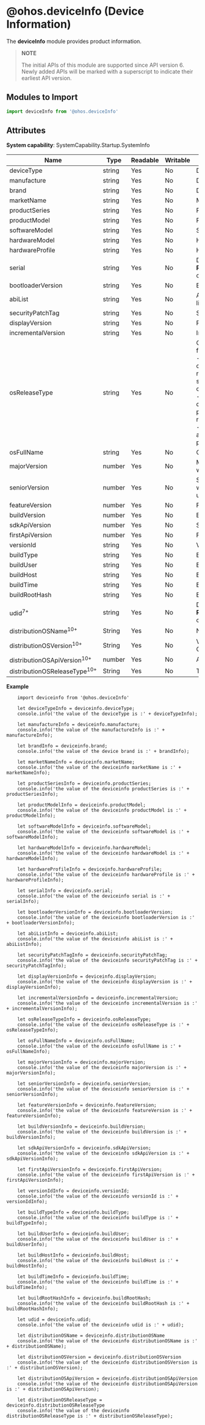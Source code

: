 # @ohos.deviceInfo (Device Information)

The **deviceInfo** module provides product information.

> **NOTE**
>
> The initial APIs of this module are supported since API version 6. Newly added APIs will be marked with a superscript to indicate their earliest API version.

## Modules to Import

```ts
import deviceInfo from '@ohos.deviceInfo'
```

## Attributes

**System capability**: SystemCapability.Startup.SystemInfo

| Name| Type| Readable| Writable| Description|
| -------- | -------- | -------- | -------- | -------- |
| deviceType | string | Yes| No| Device type.|
| manufacture | string | Yes| No| Device manufacturer.|
| brand | string | Yes| No| Device brand.|
| marketName | string | Yes| No| Marketing name.|
| productSeries | string | Yes| No| Product series.|
| productModel | string | Yes| No| Product model.|
| softwareModel | string | Yes| No| Software model.|
| hardwareModel | string | Yes| No| Hardware model.|
| hardwareProfile | string | Yes| No| Hardware profile.|
| serial | string | Yes| No| Device serial number.<br>**Required permissions**: ohos.permission.sec.ACCESS_UDID|
| bootloaderVersion | string | Yes| No| Bootloader version.|
| abiList | string | Yes| No| Application binary interface (Abi) list.|
| securityPatchTag | string | Yes| No| Security patch tag.|
| displayVersion | string | Yes| No| Product version.|
| incrementalVersion | string | Yes| No| Incremental version.|
| osReleaseType | string | Yes| No| OS release type. The options are as follows:<br>- **Canary**: Preliminary release open only to specific developers. This release does not promise API stability and may require tolerance of instability.<br>- **Beta**: Release open to all developers. This release does not promise API stability and may require tolerance of instability.<br>- **Release**: Official release open to all developers. This release promises that all APIs are stable.|
| osFullName | string | Yes| No| OS version.|
| majorVersion | number | Yes| No| Major version, incrementing along with OS version updates.|
| seniorVersion | number | Yes| No| Senior version, incrementing along with architecture and feature updates.|
| featureVersion | number | Yes| No| Feature version.|
| buildVersion | number | Yes| No| Build version.|
| sdkApiVersion | number | Yes| No| SDK API version.|
| firstApiVersion | number | Yes| No| First API version.|
| versionId | string | Yes| No| Version ID.|
| buildType | string | Yes| No| Build type.|
| buildUser | string | Yes| No| Build user.|
| buildHost | string | Yes| No| Build host.|
| buildTime | string | Yes| No| Build time.|
| buildRootHash | string | Yes| No| Build root hash.|
| udid<sup>7+</sup> | string | Yes| No| Device UDID.<br>**Required permissions**: ohos.permission.sec.ACCESS_UDID|
| distributionOSName<sup>10+</sup> | String | Yes| No| Name of the distribution OS.|
| distributionOSVersion<sup>10+</sup> | String | Yes| No| Version number of the distribution OS.|
| distributionOSApiVersion<sup>10+</sup> | number| Yes| No| API version of the distribution OS.|
| distributionOSReleaseType<sup>10+</sup> | String | Yes| No| Type of the distribution OS.|

**Example**

```
    import deviceinfo from '@ohos.deviceInfo'

    let deviceTypeInfo = deviceinfo.deviceType;
    console.info('the value of the deviceType is :' + deviceTypeInfo);

    let manufactureInfo = deviceinfo.manufacture;
    console.info('the value of the manufactureInfo is :' + manufactureInfo);

    let brandInfo = deviceinfo.brand;
    console.info('the value of the device brand is :' + brandInfo);

    let marketNameInfo = deviceinfo.marketName;
    console.info('the value of the deviceinfo marketName is :' + marketNameInfo);

    let productSeriesInfo = deviceinfo.productSeries;
    console.info('the value of the deviceinfo productSeries is :' + productSeriesInfo);

    let productModelInfo = deviceinfo.productModel;
    console.info('the value of the deviceinfo productModel is :' + productModelInfo);

    let softwareModelInfo = deviceinfo.softwareModel;
    console.info('the value of the deviceinfo softwareModel is :' + softwareModelInfo);

    let hardwareModelInfo = deviceinfo.hardwareModel;
    console.info('the value of the deviceinfo hardwareModel is :' + hardwareModelInfo);

    let hardwareProfileInfo = deviceinfo.hardwareProfile;
    console.info('the value of the deviceinfo hardwareProfile is :' + hardwareProfileInfo);

    let serialInfo = deviceinfo.serial;
    console.info('the value of the deviceinfo serial is :' + serialInfo);

    let bootloaderVersionInfo = deviceinfo.bootloaderVersion;
    console.info('the value of the deviceinfo bootloaderVersion is :' + bootloaderVersionInfo);

    let abiListInfo = deviceinfo.abiList;
    console.info('the value of the deviceinfo abiList is :' + abiListInfo);

    let securityPatchTagInfo = deviceinfo.securityPatchTag;
    console.info('the value of the deviceinfo securityPatchTag is :' + securityPatchTagInfo);

    let displayVersionInfo = deviceinfo.displayVersion;
    console.info('the value of the deviceinfo displayVersion is :' + displayVersionInfo);

    let incrementalVersionInfo = deviceinfo.incrementalVersion;
    console.info('the value of the deviceinfo incrementalVersion is :' + incrementalVersionInfo);

    let osReleaseTypeInfo = deviceinfo.osReleaseType;
    console.info('the value of the deviceinfo osReleaseType is :' + osReleaseTypeInfo);

    let osFullNameInfo = deviceinfo.osFullName;
    console.info('the value of the deviceinfo osFullName is :' + osFullNameInfo);

    let majorVersionInfo = deviceinfo.majorVersion;
    console.info('the value of the deviceinfo majorVersion is :' + majorVersionInfo);

    let seniorVersionInfo = deviceinfo.seniorVersion;
    console.info('the value of the deviceinfo seniorVersion is :' + seniorVersionInfo);

    let featureVersionInfo = deviceinfo.featureVersion;
    console.info('the value of the deviceinfo featureVersion is :' + featureVersionInfo);

    let buildVersionInfo = deviceinfo.buildVersion;
    console.info('the value of the deviceinfo buildVersion is :' + buildVersionInfo);

    let sdkApiVersionInfo = deviceinfo.sdkApiVersion;
    console.info('the value of the deviceinfo sdkApiVersion is :' + sdkApiVersionInfo);

    let firstApiVersionInfo = deviceinfo.firstApiVersion;
    console.info('the value of the deviceinfo firstApiVersion is :' + firstApiVersionInfo);

    let versionIdInfo = deviceinfo.versionId;
    console.info('the value of the deviceinfo versionId is :' + versionIdInfo);

    let buildTypeInfo = deviceinfo.buildType;
    console.info('the value of the deviceinfo buildType is :' + buildTypeInfo);

    let buildUserInfo = deviceinfo.buildUser;
    console.info('the value of the deviceinfo buildUser is :' + buildUserInfo);

    let buildHostInfo = deviceinfo.buildHost;
    console.info('the value of the deviceinfo buildHost is :' + buildHostInfo);

    let buildTimeInfo = deviceinfo.buildTime;
    console.info('the value of the deviceinfo buildTime is :' + buildTimeInfo);

    let buildRootHashInfo = deviceinfo.buildRootHash;
    console.info('the value of the deviceinfo buildRootHash is :' + buildRootHashInfo);

    let udid = deviceinfo.udid;
    console.info('the value of the deviceinfo udid is :' + udid);

    let distributionOSName = deviceinfo.distributionOSName
    console.info('the value of the deviceinfo distributionOSName is :' + distributionOSName);

    let distributionOSVersion = deviceinfo.distributionOSVersion
    console.info('the value of the deviceinfo distributionOSVersion is :' + distributionOSVersion);

    let distributionOSApiVersion = deviceinfo.distributionOSApiVersion
    console.info('the value of the deviceinfo distributionOSApiVersion is :' + distributionOSApiVersion);

    let distributionOSReleaseType = deviceinfo.distributionOSReleaseType
    console.info('the value of the deviceinfo distributionOSReleaseType is :' + distributionOSReleaseType);

```

